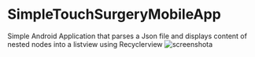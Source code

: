 # SimpleTouchSurgeryMobileApp
Simple Android Application that parses a Json file and displays content of nested nodes into a listview using Recyclerview
![screenshota](https://user-images.githubusercontent.com/37291194/40079040-2882453e-588f-11e8-8b7d-e2f58ed985c3.png)
